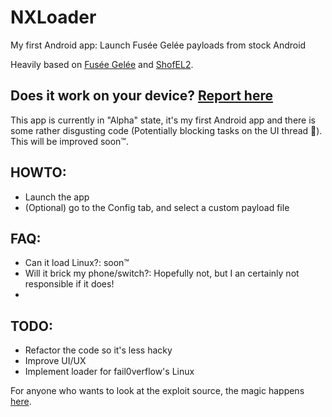 # NXLoader
My first Android app: Launch Fusée Gelée payloads from stock Android

Heavily based on [Fusée Gelée](https://github.com/reswitched/fusee-launcher/) and [ShofEL2](https://github.com/fail0verflow/shofel2).

## Does it work on your device? [Report here](https://github.com/DavidBuchanan314/NXLoader/issues/1)

This app is currently in "Alpha" state, it's my first Android app and there
is some rather disgusting code (Potentially blocking tasks on the UI thread 🤢). This will be improved soon™.

## HOWTO:
- Launch the app
- (Optional) go to the Config tab, and select a custom payload file

## FAQ:
- Can it load Linux?: soon™
- Will it brick my phone/switch?: Hopefully not, but I an certainly not responsible if it does!
- 

## TODO:
- Refactor the code so it's less hacky
- Improve UI/UX
- Implement loader for fail0verflow's Linux

For anyone who wants to look at the exploit source, the magic happens [here](https://github.com/DavidBuchanan314/NXLoader/blob/master/app/src/main/java/io/github/davidbuchanan314/nxloader/PrimaryLoader.java).
